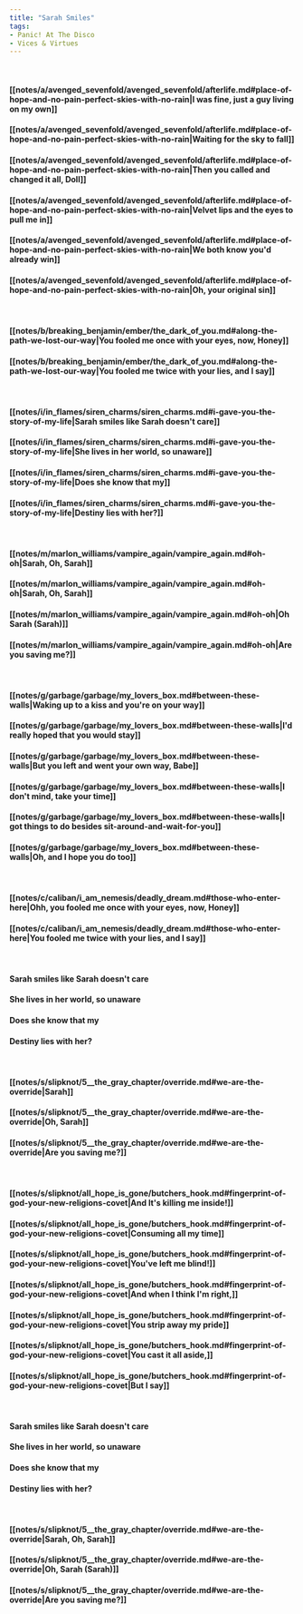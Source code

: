 ```yaml
---
title: "Sarah Smiles"
tags:
- Panic! At The Disco
- Vices & Virtues
---
```

&nbsp;
#### [[notes/a/avenged_sevenfold/avenged_sevenfold/afterlife.md#place-of-hope-and-no-pain-perfect-skies-with-no-rain|I was fine, just a guy living on my own]]
#### [[notes/a/avenged_sevenfold/avenged_sevenfold/afterlife.md#place-of-hope-and-no-pain-perfect-skies-with-no-rain|Waiting for the sky to fall]]
#### [[notes/a/avenged_sevenfold/avenged_sevenfold/afterlife.md#place-of-hope-and-no-pain-perfect-skies-with-no-rain|Then you called and changed it all, Doll]]
#### [[notes/a/avenged_sevenfold/avenged_sevenfold/afterlife.md#place-of-hope-and-no-pain-perfect-skies-with-no-rain|Velvet lips and the eyes to pull me in]]
#### [[notes/a/avenged_sevenfold/avenged_sevenfold/afterlife.md#place-of-hope-and-no-pain-perfect-skies-with-no-rain|We both know you'd already win]]
#### [[notes/a/avenged_sevenfold/avenged_sevenfold/afterlife.md#place-of-hope-and-no-pain-perfect-skies-with-no-rain|Oh, your original sin]]
&nbsp;
#### [[notes/b/breaking_benjamin/ember/the_dark_of_you.md#along-the-path-we-lost-our-way|You fooled me once with your eyes, now, Honey]]
#### [[notes/b/breaking_benjamin/ember/the_dark_of_you.md#along-the-path-we-lost-our-way|You fooled me twice with your lies, and I say]]
&nbsp;
#### [[notes/i/in_flames/siren_charms/siren_charms.md#i-gave-you-the-story-of-my-life|Sarah smiles like Sarah doesn't care]]
#### [[notes/i/in_flames/siren_charms/siren_charms.md#i-gave-you-the-story-of-my-life|She lives in her world, so unaware]]
#### [[notes/i/in_flames/siren_charms/siren_charms.md#i-gave-you-the-story-of-my-life|Does she know that my]]
#### [[notes/i/in_flames/siren_charms/siren_charms.md#i-gave-you-the-story-of-my-life|Destiny lies with her?]]
&nbsp;
#### [[notes/m/marlon_williams/vampire_again/vampire_again.md#oh-oh|Sarah, Oh, Sarah]]
#### [[notes/m/marlon_williams/vampire_again/vampire_again.md#oh-oh|Sarah, Oh, Sarah]]
#### [[notes/m/marlon_williams/vampire_again/vampire_again.md#oh-oh|Oh Sarah (Sarah)]]
#### [[notes/m/marlon_williams/vampire_again/vampire_again.md#oh-oh|Are you saving me?]]
&nbsp;
#### [[notes/g/garbage/garbage/my_lovers_box.md#between-these-walls|Waking up to a kiss and you're on your way]]
#### [[notes/g/garbage/garbage/my_lovers_box.md#between-these-walls|I'd really hoped that you would stay]]
#### [[notes/g/garbage/garbage/my_lovers_box.md#between-these-walls|But you left and went your own way, Babe]]
#### [[notes/g/garbage/garbage/my_lovers_box.md#between-these-walls|I don't mind, take your time]]
#### [[notes/g/garbage/garbage/my_lovers_box.md#between-these-walls|I got things to do besides sit-around-and-wait-for-you]]
#### [[notes/g/garbage/garbage/my_lovers_box.md#between-these-walls|Oh, and I hope you do too]]
&nbsp;
#### [[notes/c/caliban/i_am_nemesis/deadly_dream.md#those-who-enter-here|Ohh, you fooled me once with your eyes, now, Honey]]
#### [[notes/c/caliban/i_am_nemesis/deadly_dream.md#those-who-enter-here|You fooled me twice with your lies, and I say]]
&nbsp;
#### Sarah smiles like Sarah doesn't care
#### She lives in her world, so unaware
#### Does she know that my
#### Destiny lies with her?
&nbsp;
#### [[notes/s/slipknot/5__the_gray_chapter/override.md#we-are-the-override|Sarah]]
#### [[notes/s/slipknot/5__the_gray_chapter/override.md#we-are-the-override|Oh, Sarah]]
#### [[notes/s/slipknot/5__the_gray_chapter/override.md#we-are-the-override|Are you saving me?]]
&nbsp;
#### [[notes/s/slipknot/all_hope_is_gone/butchers_hook.md#fingerprint-of-god-your-new-religions-covet|And It's killing me inside!]]
#### [[notes/s/slipknot/all_hope_is_gone/butchers_hook.md#fingerprint-of-god-your-new-religions-covet|Consuming all my time]]
#### [[notes/s/slipknot/all_hope_is_gone/butchers_hook.md#fingerprint-of-god-your-new-religions-covet|You've left me blind!]]
#### [[notes/s/slipknot/all_hope_is_gone/butchers_hook.md#fingerprint-of-god-your-new-religions-covet|And when I think I'm right,]]
#### [[notes/s/slipknot/all_hope_is_gone/butchers_hook.md#fingerprint-of-god-your-new-religions-covet|You strip away my pride]]
#### [[notes/s/slipknot/all_hope_is_gone/butchers_hook.md#fingerprint-of-god-your-new-religions-covet|You cast it all aside,]]
#### [[notes/s/slipknot/all_hope_is_gone/butchers_hook.md#fingerprint-of-god-your-new-religions-covet|But I say]]
&nbsp;
#### Sarah smiles like Sarah doesn't care
#### She lives in her world, so unaware
#### Does she know that my
#### Destiny lies with her?
&nbsp;
#### [[notes/s/slipknot/5__the_gray_chapter/override.md#we-are-the-override|Sarah, Oh, Sarah]]
#### [[notes/s/slipknot/5__the_gray_chapter/override.md#we-are-the-override|Oh, Sarah (Sarah)]]
#### [[notes/s/slipknot/5__the_gray_chapter/override.md#we-are-the-override|Are you saving me?]]
